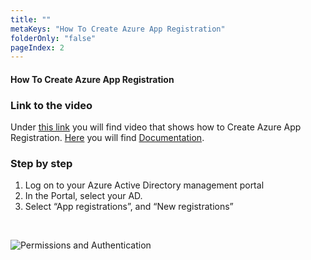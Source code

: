 ```yaml
---
title: ""
metaKeys: "How To Create Azure App Registration"
folderOnly: "false"
pageIndex: 2
---
```


#### How To Create Azure App Registration

### Link to the video

Under [this link](https://profitbasedocs.blob.core.windows.net/videos/Installation%20and%20Setup%20-%20Create%20Azure%20App%20Registration.mp4) you will find video that shows how to Create Azure App Registration. [Here](../installation/azureactdirauthent.md) you will find [Documentation](../installation/azureactdirauthent.md).
<br/>


### Step by step

1. Log on to your Azure Active Directory management portal
2. In the Portal, select your AD.  
3. Select “App registrations”, and “New registrations”
<br/>

![Permissions and Authentication](https://profitbasedocs.blob.core.windows.net/images/upa2.png "Permissions and Authentication")

<br/>

 